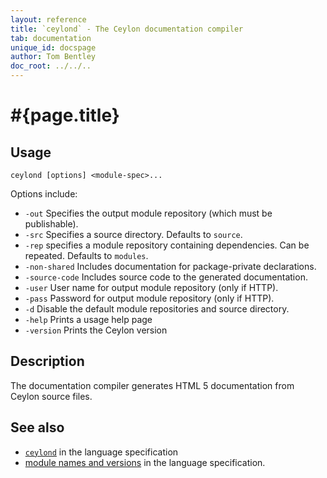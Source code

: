 ```yaml
---
layout: reference
title: `ceylond` - The Ceylon documentation compiler
tab: documentation
unique_id: docspage
author: Tom Bentley
doc_root: ../../..
---
```


# #{page.title}

## Usage 

<!-- lang: none -->
    ceylond [options] <module-spec>...

Options include:

* `-out` Specifies the output module repository (which must be publishable).
* `-src` Specifies a source directory. Defaults to `source`.
* `-rep` specifies a module repository containing dependencies. Can be repeated.
  Defaults to `modules`.
* `-non-shared` Includes documentation for package-private declarations.
* `-source-code` Includes source code to the generated documentation.   
* `-user` User name for output module repository (only if HTTP). <!-- m2 -->
* `-pass` Password for output module repository (only if HTTP). <!-- m2 -->
* `-d` Disable the default module repositories and source directory. <!-- m4 -->
* `-help` Prints a usage help page
* `-version` Prints the Ceylon version

## Description

The documentation compiler generates HTML 5 documentation from Ceylon 
source files.

## See also

* [`ceylond`](#{page.doc_root}/#{site.urls.spec_relative}#thedocumentationcompiler) in the language specification
* [module names and versions](#{page.doc_root}/#{site.urls.spec_relative}#modulenamesandversionidentifiers) in the language specification.
